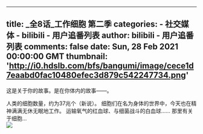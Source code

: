 
---
title: _全8话_工作细胞 第二季
categories: 
    - 社交媒体
    - bilibili - 用户追番列表
author: bilibili - 用户追番列表
comments: false
date: Sun, 28 Feb 2021 00:00:00 GMT
thumbnail: 'http://i0.hdslb.com/bfs/bangumi/image/cece1d7eaabd0fac10480efec3d879c542247734.png'
---

<div>   
这是关于你的故事。是在你体内的故事——。

人类的细胞数量，约为37兆个（新说）。
细胞们在名为身体的世界中，今天也在精神满满无休无眠地工作。
运输氧气的红血球、与细菌战斗的白血球……
那里有关于细胞...<br><img src="http://i0.hdslb.com/bfs/bangumi/image/cece1d7eaabd0fac10480efec3d879c542247734.png" referrerpolicy="no-referrer">  
</div>
            